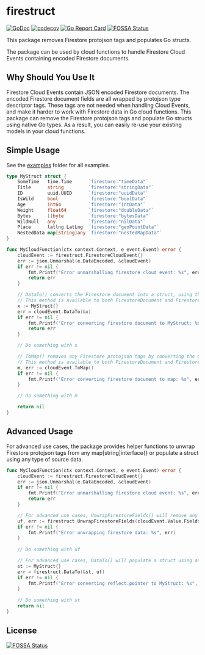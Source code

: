 # firestruct
[![GoDoc](https://img.shields.io/badge/pkg.go.dev-doc-blue)](http://pkg.go.dev/github.com/bennovw/firestruct)
[![codecov](https://codecov.io/gh/bennovw/firestruct/branch/master/graph/badge.svg)](https://codecov.io/gh/bennovw/firestruct)
[![Go Report Card](https://goreportcard.com/badge/github.com/bennovw/firestruct)](https://goreportcard.com/report/github.com/bennovw/firestruct)
[![FOSSA Status](https://app.fossa.com/api/projects/git%2Bgithub.com%2Fbennovw%2Ffirestruct.svg?type=shield)](https://app.fossa.com/projects/git%2Bgithub.com%2Fbennovw%2Ffirestruct?ref=badge_shield)

This package removes Firestore protojson tags and populates Go structs.

The package can be used by cloud functions to handle Firestore Cloud Events containing encoded Firestore documents.

## Why Should You Use It
Firestore Cloud Events contain JSON encoded Firestore documents. The encoded Firestore document fields are all wrapped by protojson type descriptor tags. These tags are not needed when handling Cloud Events, and make it harder to work with Firestore data in Go cloud functions. This package can remove the Firestore protojson tags and populate Go structs using native Go types. As a result, you can easily re-use your existing models in your cloud functions.

## Simple Usage
See the [examples](https://github.com/bennovw/firestruct/tree/main/examples) folder for all examples.

```go
type MyStruct struct {
	SomeTime   time.Time      `firestore:"timeData"`
	Title      string         `firestore:"stringData"`
	ID         uuid.UUID      `firestore:"uuidData"`
	IsWild     bool           `firestore:"boolData"`
	Age        int64          `firestore:"intData"`
	Weight     float64        `firestore:"doubleData"`
	Bytes      []byte         `firestore:"bytesData"`
	WildNull   any            `firestore:"nilData"`
	Place      latlng.LatLng  `firestore:"geoPointData"`
	NestedData map[string]any `firestore:"nestedMapData"`
}

func MyCloudFunction(ctx context.Context, e event.Event) error {
	cloudEvent := firestruct.FirestoreCloudEvent{}
	err := json.Unmarshal(e.DataEncoded, &cloudEvent)
	if err != nil {
		fmt.Printf("Error unmarshalling firestore cloud event: %s", err)
		return err
	}

    // DataTo() converts the Firestore document into a struct, using the struct tags to map the Firestore document fields to the struct fields.
	// This method is available to both FirestoreDocument and FirestoreCloudEvent types.
	x := MyStruct{}
	err = cloudEvent.DataTo(&x)
	if err != nil {
		fmt.Printf("Error converting firestore document to MyStruct: %s", err)
		return err
	}

	// Do something with x

    // ToMap() removes any Firestore protojson tags by converting the Cloud Event to a map[string]interface{}
	// This method is available to both FirestoreDocument and FirestoreCloudEvent types.
    m, err := cloudEvent.ToMap()
	if err != nil {
		fmt.Printf("Error converting firestore document to map: %s", err)
	}

    // Do something with m

	return nil
}
```

## Advanced Usage
For advanced use cases, the package provides helper functions to unwrap Firestore protojson tags from any map[string]interface{} or populate a struct using any type of source data.
```go
func MyCloudFunction(ctx context.Context, e event.Event) error {
	cloudEvent := firestruct.FirestoreCloudEvent{}
	err := json.Unmarshal(e.DataEncoded, &cloudEvent)
	if err != nil {
		fmt.Printf("Error unmarshalling firestore cloud event: %s", err)
		return err
	}

	// For advanced use cases, UnwrapFirestoreFields() will remove any Firestore protojson tags form a map[string]interface{}
	uf, err := firestruct.UnwrapFirestoreFields(cloudEvent.Value.Fields)
	if err != nil {
		fmt.Printf("Error unwrapping firestore data: %s", err)
	}
	
    // Do something with uf

	// For advanced use cases, DataTo() will populate a struct using any type of source data.
	st := MyStruct{}
	err = firestruct.DataTo(&st, uf)
	if err != nil {
		fmt.Printf("Error converting reflect.pointer to MyStruct: %s", err)
	}
	
    // Do something with st
    return nil
}
```

## License
[![FOSSA Status](https://app.fossa.com/api/projects/git%2Bgithub.com%2Fbennovw%2Ffirestruct.svg?type=large)](https://app.fossa.com/projects/git%2Bgithub.com%2Fbennovw%2Ffirestruct?ref=badge_large)
